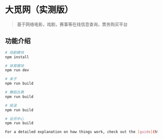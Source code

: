 # 大觅网（实测版）

> 基于网络电影，戏剧，赛事等在线信息查询，票务购买平台

## 功能介绍

``` bash
# 戏剧模块
npm install

# 体育模块
npm run dev

# 亲子
npm run build

# 舞蹈古典
npm run build

# 摇滚
npm run build

# 会员中心
npm run build

For a detailed explanation on how things work, check out the [guide](http://vuejs-templates.github.io/webpack/) and [docs for vue-loader](http://vuejs.github.io/vue-loader).
